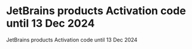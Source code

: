 # JetBrains products Activation code until 13 Dec 2024
 JetBrains products Activation code until 13 Dec 2024
